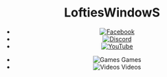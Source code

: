 <!DOCTYPE html>
<html lang="en">
<head>
	<meta charset="UTF-8">
	<meta name="viewport" content="width=device-width, initial-scale=1.0">
	<title>Lofties Windows</title>
	<link rel="stylesheet" href="https://fonts.googleapis.com/css2?family=UnifrakturMaguntia&display=swap">
	<style>  @media only screen and (max-width: 600px) {
  header {
			font-family: "UnifrakturMaguntia";
			background-image: url("https://images.unsplash.com/photo-1534447677768-be436bb09401?ixlib=rb-1.2.1&auto=format&fit=crop&w=750&q=80");
			background-size: cover;
			background-position: center;
			padding: 50px;
			display: flex;
			flex-direction: column;
			align-items: center;
      position: relative;
		}
h1 {
			font-size: 36px;
			margin-bottom: 10px;
		}
.social-icons {position: absolute;
  top: 10px;
  right: 30px;
  list-style: none;
  list-style: none;
}
.social-icons li {
			width: 20px;
			height: 20px;
			margin-right: 1px;
		}
.social-icons img {
			width: 100%;
			height: 100%;
			object-fit: contain;
		}
.tab-menu {
			display: flex;
			flex-wrap: wrap;
			position: absolute;
  top: 100px;
  right: 30px;
  list-style: none;
		}
.tab-menu li {
			display: flex;
			flex-direction: column;
			align-items: center;
			width: 14px;
			height: 14px;
			margin: 5px;
			padding: 10px;
			text-align: center;
			font-size: 12px;
			line-height: 1.2;
		}
.tab-menu img {
			width: 14px;
			height: 14px;
			margin-bottom: 5px;
		}}
	</style>
</head>
<body>
	<header>
		<h1><span>L</span><span>o</span><span>f</span><span>t</span><span>i</span><span>e</span><span>s</span><span>W</span><span>i</span><span>n</span><span>d</span><span>o</span><span>w</span><span>S</span></h1>
			<ul class="social-icons">
				<li><a href="#"><img src="https://img.icons8.com/clouds/32/000000/facebook.png" alt="Facebook"></a></li>
				<li><a href="#"><img src="https://img.icons8.com/clouds/32/000000/discord-logo.png" alt="Discord"></a></li>
				<li><a href="#"><img src="https://img.icons8.com/clouds/64/000000/youtube.png" alt="YouTube"></a></li>
			</ul>
			<ul class="tab-menu">
				<li>
					<img src="https://img.icons8.com/color/48/000000/controller.png" alt="Games">
					Games
				</li>
				<li>
					<img src="https://img.icons8.com/color/48/000000/youtube-play.png" alt="Videos">
					Videos
				</li>
			</ul>
	</header>
</body>
</html>

